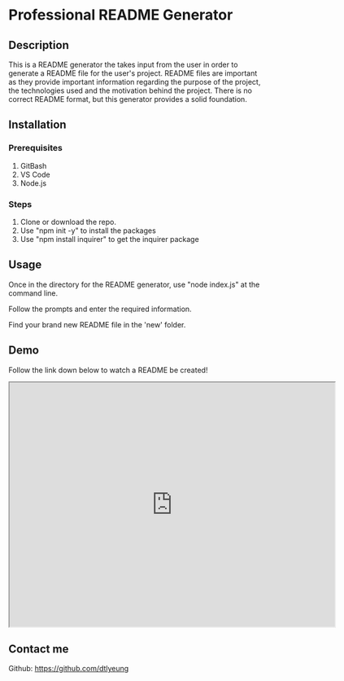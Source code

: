 # Professional README Generator

## Description
This is a README generator the takes input from the user in order to generate a README file for the user's project. README files are important as they provide important information regarding the purpose of the project, the technologies used and the motivation behind the project. There is no correct README format, but this generator provides a solid foundation.

## Installation

### Prerequisites
1. GitBash
2. VS Code
3. Node.js

### Steps
1. Clone or download the repo.
2. Use "npm init -y" to install the packages
3. Use "npm install inquirer" to get the inquirer package

## Usage
Once in the directory for the README generator, use "node index.js" at the command line.

Follow the prompts and enter the required information.

Find your brand new README file in the 'new' folder.

## Demo
Follow the link down below to watch a README be created!

<iframe src="https://drive.google.com/file/d/1Ui_3tmrxxeFmWfC1EbjLMaeqCaiN-JE3/preview" width="640" height="480"></iframe>

## Contact me
Github: https://github.com/dtlyeung

